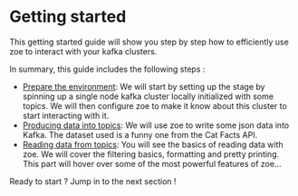 # Getting started

This getting started guide will show you step by step how to efficiently use zoe to interact with your kafka clusters.

In summary, this guide includes the following steps :

- [Prepare the environment](prepare.md): We will start by setting up the stage by spinning up a single node kafka cluster locally initialized with some topics. We will then configure zoe to make it know about this cluster to start interacting with it.
- [Producing data into topics](produce.md): We will use zoe to write some json data into Kafka. The dataset used is a funny one from the Cat Facts API.
- [Reading data from topics](consume.md): You will see the basics of reading data with zoe. We will cover the filtering basics, formatting and pretty printing. This part will hover over some of the most powerful features of zoe... 

Ready to start ? Jump in to the next section !
